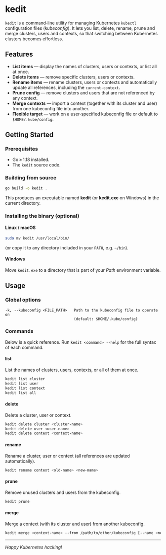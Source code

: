 # kedit

`kedit` is a command‑line utility for managing Kubernetes `kubectl` configuration files (*kubeconfig*). It lets you list, delete, rename, prune and merge clusters, users and contexts, so that switching between Kubernetes clusters becomes effortless.

## Features

* **List items** — display the names of clusters, users or contexts, or list all at once.
* **Delete items** — remove specific clusters, users or contexts.
* **Rename items** — rename clusters, users or contexts and automatically update all references, including the `current-context`.
* **Prune config** — remove clusters and users that are not referenced by any context.
* **Merge contexts** — import a context (together with its cluster and user) from one kubeconfig file into another.
* **Flexible target** — work on a user‑specified kubeconfig file or default to `$HOME/.kube/config`.

## Getting Started

### Prerequisites

* Go ≥ 1.18 installed.
* The `kedit` source code.

### Building from source

```bash
go build -o kedit .
```

This produces an executable named **kedit** (or **kedit.exe** on Windows) in the current directory.

### Installing the binary (optional)

#### Linux / macOS

```bash
sudo mv kedit /usr/local/bin/
```

(or copy it to any directory included in your `PATH`, e.g. `~/bin`).

#### Windows

Move `kedit.exe` to a directory that is part of your *Path* environment variable.

## Usage

### Global options

```
-k, --kubeconfig <FILE_PATH>   Path to the kubeconfig file to operate on
                               (default: $HOME/.kube/config)
```

### Commands

Below is a quick reference. Run `kedit <command> --help` for the full syntax of each command.

#### list

List the names of clusters, users, contexts, or all of them at once.

```bash
kedit list cluster
kedit list user
kedit list context
kedit list all
```

#### delete

Delete a cluster, user or context.

```bash
kedit delete cluster <cluster-name>
kedit delete user <user-name>
kedit delete context <context-name>
```

#### rename

Rename a cluster, user or context (all references are updated automatically).

```bash
kedit rename context <old-name> <new-name>
```

#### prune

Remove unused clusters and users from the kubeconfig.

```bash
kedit prune
```

#### merge

Merge a context (with its cluster and user) from another kubeconfig.

```bash
kedit merge <context-name> --from /path/to/other/kubeconfig [--name <new-name>]
```

---

*Happy Kubernetes hacking!*
